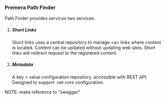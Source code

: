 ﻿### Premera Path Finder

Path Finder provides services two services.

1) ##### Short Links
   Short links uses a central repository to manage \<a> links where content is located.
    Content can be updated without updating web sites.
    Short links will redirect request to the registered content.


2) ##### Metadata
   A key = value configuration repository, accessible with REST API.
    Designed to support .net core configuration.

NOTE: make reference to "swagger"